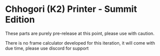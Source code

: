 # Chhogori (K2) Printer - Summit Edition

These parts are purely pre-release at this point, please use with caution.

There is no frame calculator developed for this iteration, it will come with due time, please use discord for support